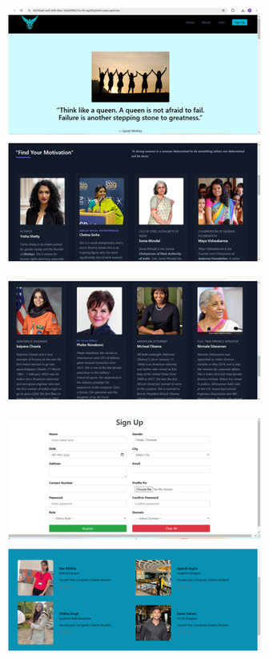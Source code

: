 <img src="letshome.png"> <br>

<img src="inspire.png"><br><br>

<img src="inspire1.png" ><br><br>

<img src="sign.png" ><br><br>
<img src="t.png" >
